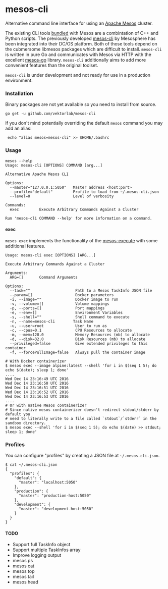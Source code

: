 # mesos-cli

Alternative command line interface for using an [Apache Mesos]("http://mesos.apache.com") cluster.

The existing CLI tools [bundled]("https://github.com/apache/mesos/tree/master/src/cli") with Mesos are a combintation
of C++ and Python scripts. The previously developed [mesos-cli]("https://github.com/mesosphere/mesos-cli") by Mesosphere has been integrated into their DC/OS platform. Both of those tools depend on the cubmersome libmesos packages which are difficult to install. `mesos-cli` is written in pure Go and communicates with Mesos via HTTP with the excellent [mesos-go]("https://github.com/mesos/mesos-go") library. `mesos-cli` additionally aims to add more convenient features than the original toolset.

`mesos-cli` is under development and not ready for use in a production environment.

### Installation 

Binary packages are not yet available so you need to install from source.

    go get -u github.com/vektorlab/mesos-cli
    
 If you don't mind potentially overriding the default `mesos` command you may add an alias:
 
     echo "alias mesos=mesos-cli" >> $HOME/.bashrc
    
### Usage

    mesos --help
    Usage: mesos-cli [OPTIONS] COMMAND [arg...]

    Alternative Apache Mesos CLI

    Options:
      --master="127.0.0.1:5050"   Master address <host:port>
      --profile="default"         Profile to load from ~/.mesos-cli.json
      --level=0                   Level of verbosity

    Commands:
      exec         Execute Arbitrary Commands Against a Cluster

    Run 'mesos-cli COMMAND --help' for more information on a command.
    
#### exec
`mesos exec` implements the functionality of the [mesos-execute](https://github.com/apache/mesos/blob/master/src/cli/execute.cpp)
with some additional features.

    Usage: mesos-cli exec [OPTIONS] [ARG...]

    Execute Arbitrary Commands Against a Cluster

    Arguments:
      ARG=[]       Command Arguments

    Options:
      --task=""                    Path to a Mesos TaskInfo JSON file
      --param=[]                   Docker parameters
      -i, --image=""               Docker image to run
      -v, --volume=[]              Volume mappings
      -p, --ports=[]               Port mappings
      -e, --env=[]                 Environment Variables
      -s, --shell=""               Shell command to execute
      -n, --name=mesos-cli        Task Name
      -u, --user=root              User to run as
      -c, --cpus=0.1               CPU Resources to allocate
      -m, --mem=128.0              Memory Resources (mb) to allocate
      -d, --disk=32.0              Disk Resources (mb) to allocate
      --privileged=false           Give extended privileges to this container
      -f, --forcePullImage=false   Always pull the container image

    # With Docker containerizer
    $ mesos exec --image alpine:latest --shell 'for i in $(seq 1 5); do echo $(date); sleep 1; done'
    ....
    Wed Dec 14 23:16:49 UTC 2016
    Wed Dec 14 23:16:50 UTC 2016
    Wed Dec 14 23:16:51 UTC 2016
    Wed Dec 14 23:16:52 UTC 2016
    Wed Dec 14 23:16:53 UTC 2016
    ....
    # Or with native Mesos containerizer
    # Since native mesos containerizer doesn't redirect stdout/stderr by default you 
    # need to literally write to a file called `stdout`/`stderr` in the sandbox directory.
    $ mesos exec --shell 'for i in $(seq 1 5); do echo $(date) >> stdout; sleep 1; done'
    
### Profiles
You can configure "profiles" by creating a JSON file at `~/.mesos-cli.json`.

    $ cat ~/.mesos-cli.json
    {
      "profiles": {
        "default": {
          "master": "localhost:5050"
        },
        "production": {
          "master": "production-host:5050"
        },
        "development": {
          "master": "development-host:5050"
        }
      }
    }

#### TODO

  * Support full TaskInfo object
  * Support multiple TaskInfos array
  * Improve logging output
  * mesos ps
  * mesos cat
  * mesos top
  * mesos tail
  * mesos head
